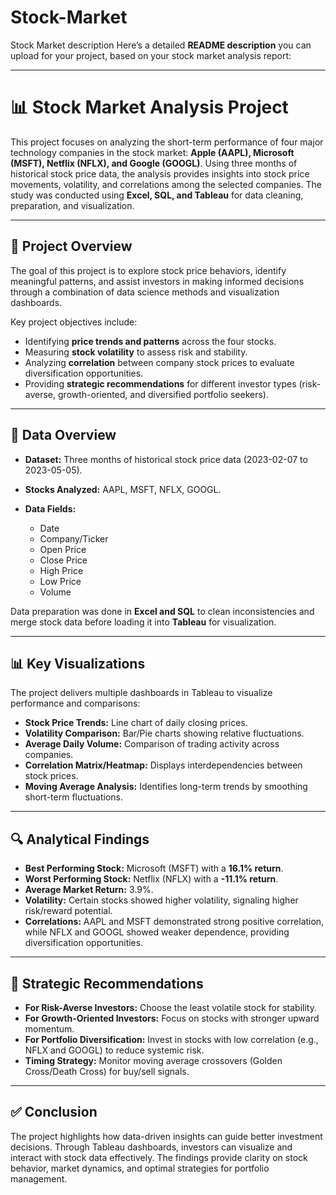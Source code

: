 # Stock-Market
Stock Market description
Here’s a detailed **README description** you can upload for your project, based on your stock market analysis report:

---

# 📊 Stock Market Analysis Project

This project focuses on analyzing the short-term performance of four major technology companies in the stock market: **Apple (AAPL), Microsoft (MSFT), Netflix (NFLX), and Google (GOOGL)**. Using three months of historical stock price data, the analysis provides insights into stock price movements, volatility, and correlations among the selected companies. The study was conducted using **Excel, SQL, and Tableau** for data cleaning, preparation, and visualization.

---

## 🚀 Project Overview

The goal of this project is to explore stock price behaviors, identify meaningful patterns, and assist investors in making informed decisions through a combination of data science methods and visualization dashboards.

Key project objectives include:

* Identifying **price trends and patterns** across the four stocks.
* Measuring **stock volatility** to assess risk and stability.
* Analyzing **correlation** between company stock prices to evaluate diversification opportunities.
* Providing **strategic recommendations** for different investor types (risk-averse, growth-oriented, and diversified portfolio seekers).

---

## 📂 Data Overview

* **Dataset:** Three months of historical stock price data (2023-02-07 to 2023-05-05).
* **Stocks Analyzed:** AAPL, MSFT, NFLX, GOOGL.
* **Data Fields:**

  * Date
  * Company/Ticker
  * Open Price
  * Close Price
  * High Price
  * Low Price
  * Volume

Data preparation was done in **Excel and SQL** to clean inconsistencies and merge stock data before loading it into **Tableau** for visualization.

---

## 📊 Key Visualizations

The project delivers multiple dashboards in Tableau to visualize performance and comparisons:

* **Stock Price Trends:** Line chart of daily closing prices.
* **Volatility Comparison:** Bar/Pie charts showing relative fluctuations.
* **Average Daily Volume:** Comparison of trading activity across companies.
* **Correlation Matrix/Heatmap:** Displays interdependencies between stock prices.
* **Moving Average Analysis:** Identifies long-term trends by smoothing short-term fluctuations.

---

## 🔍 Analytical Findings

* **Best Performing Stock:** Microsoft (MSFT) with a **16.1% return**.
* **Worst Performing Stock:** Netflix (NFLX) with a **-11.1% return**.
* **Average Market Return:** 3.9%.
* **Volatility:** Certain stocks showed higher volatility, signaling higher risk/reward potential.
* **Correlations:** AAPL and MSFT demonstrated strong positive correlation, while NFLX and GOOGL showed weaker dependence, providing diversification opportunities.

---

## 📌 Strategic Recommendations

* **For Risk-Averse Investors:** Choose the least volatile stock for stability.
* **For Growth-Oriented Investors:** Focus on stocks with stronger upward momentum.
* **For Portfolio Diversification:** Invest in stocks with low correlation (e.g., NFLX and GOOGL) to reduce systemic risk.
* **Timing Strategy:** Monitor moving average crossovers (Golden Cross/Death Cross) for buy/sell signals.

---

## ✅ Conclusion

The project highlights how data-driven insights can guide better investment decisions. Through Tableau dashboards, investors can visualize and interact with stock data effectively. The findings provide clarity on stock behavior, market dynamics, and optimal strategies for portfolio management.
